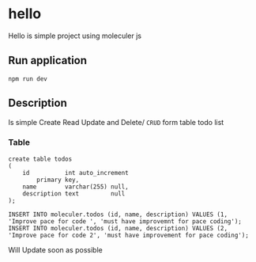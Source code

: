 # hello
Hello is simple project using moleculer js


## Run application
```
npm run dev
```

## Description
Is simple Create Read Update and Delete/ `CRUD` form table todo list

### Table
```mysql
create table todos
(
    id          int auto_increment
        primary key,
    name        varchar(255) null,
    description text         null
);

INSERT INTO moleculer.todos (id, name, description) VALUES (1, 'Improve pace for code ', 'must have improvemnt for pace coding');
INSERT INTO moleculer.todos (id, name, description) VALUES (2, 'Improve pace for code 2', 'must have improvement for pace coding');
```

Will Update soon as possible
